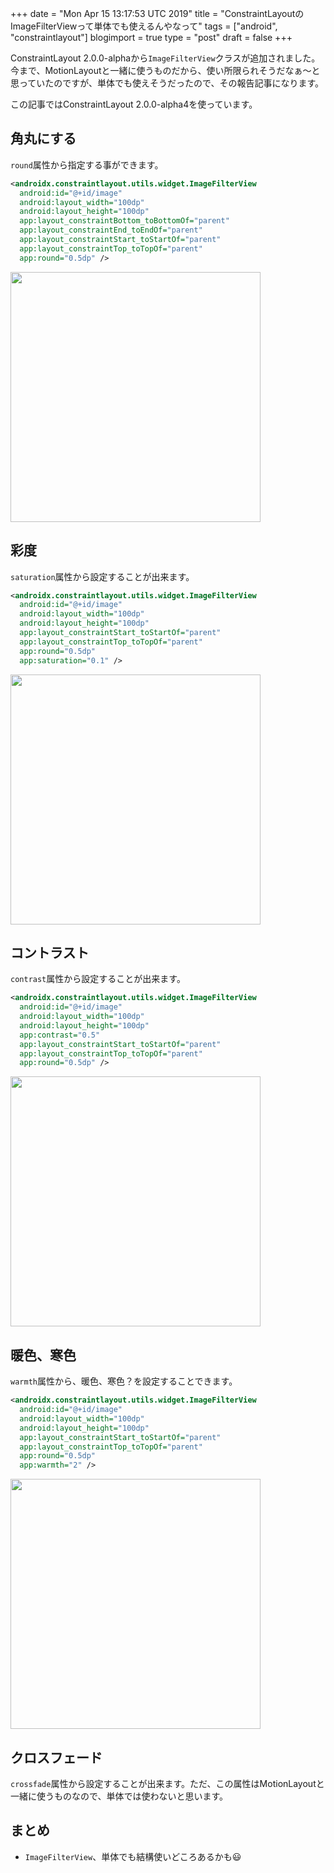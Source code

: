 +++
date = "Mon Apr 15 13:17:53 UTC 2019"
title = "ConstraintLayoutのImageFilterViewって単体でも使えるんやなって"
tags = ["android", "constraintlayout"]
blogimport = true
type = "post"
draft = false
+++

ConstraintLayout 2.0.0-alphaから`ImageFilterView`クラスが追加されました。今まで、MotionLayoutと一緒に使うものだから、使い所限られそうだなぁ〜と思っていたのですが、単体でも使えそうだったので、その報告記事になります。

この記事ではConstraintLayout 2.0.0-alpha4を使っています。

## 角丸にする

`round`属性から指定する事ができます。

```xml
<androidx.constraintlayout.utils.widget.ImageFilterView
  android:id="@+id/image"
  android:layout_width="100dp"
  android:layout_height="100dp"
  app:layout_constraintBottom_toBottomOf="parent"
  app:layout_constraintEnd_toEndOf="parent"
  app:layout_constraintStart_toStartOf="parent"
  app:layout_constraintTop_toTopOf="parent"
  app:round="0.5dp" />
```

<img src="https://lh3.googleusercontent.com/w0ztp5sD9OXMBfDSR_hocSPM08c9eHvIQTHCSpZGbyQF7ci0lcS265HwEAPHRnvY4Q0ABX5soYO8nIB_3wSpdiDek1N2F1X1m6fkDOevgydQ5IXXyVDVMqriB_Odu-szOHdfZIJ0YCLYUEOkXNEwDc8kRgooA3eeHJMqxl3urpG4siDCaJqsnhkP4MfKH3gtqJlsw6ol7Hd27L1eyexPod5mnOz2edWIS12Ogf9yIaWkVU2or1yyoHqUlsqr8xPyChg1gNYQ1cTzwBD9u1_xewQzJyGCn4ae3jqg4CnJ-L6VmJ08KrRVA9xWGYQ14u_r6uu-dD48sLdb28XuQ0egxLC-KhjxkIKHR3cCnlz-orcZ7AeKFMHwuG74fPAXXZ4Pyry2UmYDFSTXCL0StUi7h3wbhETX8u_-e9vIePPSn-1ZTLGGaLfbJTn4Vp8gZqrU7mWjoUVx0tzNlljfc47SJCN7RfFddWlLQFrtjQc7mGCmj9GLFZcJcRrKxLzp7yAOQo4DxWAY6PMcN-LNup3v4uH8PtUW9r9I2KqbmtW8SaBb9EJOMHlGsbcFtughox_G1d7bBUpZeqTnteU3bUldjiUywQTA6lJEbH68mjpoLMWkGmGjVJN9cmszjKCvd1LYcaJq89HCmskyfCwlMtiNItgP6zFCY7M7uQcmD5d62VGnlXHDXKvsYfhHjC5WtwUmoWzIbBzwD8F3YEdfDlxL6Tq0uA=w1067-h530-no" width=400 />

## 彩度

`saturation`属性から設定することが出来ます。

```xml
<androidx.constraintlayout.utils.widget.ImageFilterView
  android:id="@+id/image"
  android:layout_width="100dp"
  android:layout_height="100dp"
  app:layout_constraintStart_toStartOf="parent"
  app:layout_constraintTop_toTopOf="parent"
  app:round="0.5dp"
  app:saturation="0.1" />
```

<img src="https://lh3.googleusercontent.com/wCPl0zHaivuj-PtkvE-HrvkIgFWqBwlz5Gr614mGfxvQB4U7IsvIbMuQVI8sK1RRtgRJwctepaxU8rnOuY1MATEXZq3S3NoNqNdcU4ULpRFRYGRaFcWpWtbd70YBYB7vOkH9Qx1hEt6qkXIKn-olrNDjjro9LlxEs0SjkvtxsyjQOgf3V0hlKH_-0ip6Zy0zk_zeWMiworGc61jHd3E4NfjgdoiCR8Xjg3qtjDWLobHAPT7HGTNWBC6gv0-vkz_xHxM5FZyviTAvLkgDkkHeJh3m-YSbRBDFIZ1C4-LIqt67gABi7sgfT7w6A5r_RSNTUqkTZvRd7ZUx1LtM6SPcpDSTCs-rZFSpYKkU4suecLswHOKDLMUh1EG_K_h_mSbCZgdFEQPhvr5hP9p-EN8WMMuMdJZjpPtxi1Hw6gY0fw6iuHMHJaVb4Kbjyfi5NeJVFZnf6-WBdoieQX438Spo7weidl7HD1mVGtIbGdb30h3FDtjHUoFl6kHM3myZxWq9DN83xHlsvPOQY-7TOPWbqBOWxLy8hhbxA3Dz7qhz-x0O1O8fBrYEpDQKJprdLNhwsy1s_sH37YBP0wadBUchOGA2f0LS_bLTKLrkE2oJx2XS38yCAbfGi3QW411W_Hg6S6DDYuYsrPRTxC2bw0BmCjadyxV3AOmX=w1080-h502-no" width=400 />

## コントラスト

`contrast`属性から設定することが出来ます。

```xml
<androidx.constraintlayout.utils.widget.ImageFilterView
  android:id="@+id/image"
  android:layout_width="100dp"
  android:layout_height="100dp"
  app:contrast="0.5"
  app:layout_constraintStart_toStartOf="parent"
  app:layout_constraintTop_toTopOf="parent"
  app:round="0.5dp" />
```

<img src="https://lh3.googleusercontent.com/wnE8okXNQjzyLwlW0wHmGZreCJI1-BjgPT_ofryDbrDC1Zfz1qD3gTpGKPhCSKYpkPXRkkbpbBuGHccTxqgJG7ywcdpuWXfgIY71nquRVKmGT5YdoojjC18cQj3fRdiEQyXw2t-pXD-Pe-wBqsTrFJ6ZAk25RakjtTF8vrPMH6PvC8InmBGx1HaUWKkYO1x3umMz9ORGMJB0T9qZ8KFspUhMW05QlmiVQXrbqDD50OCXrP_HTG8ACwW1CL5XuMYAmgP6sH24zm48cYY3ABbxVQFyLOkPKx-dyFzQ1pqjzwOncnZZqvTHp6ykd3kzJwd6PYoyX2-3HMPtDtTjW2GJNUTo23MLZmEqTwDLEZP7ibAmcoivYw6IpSoa05AcT_aLD-fjEDtpZIGCiQDrVjxb32fBgaA6h6nqjbRClMN0ZpChFxsJOAP9zgC_SkAHBeGpAczvNfyPxOzR29-eFGf9q4p59axmdyFIls_y7h3W3vPEvZK_JYFe38avYSvru4C1HtU9CRslj2jvahdNN__ZblA7wQznj-MUnIdX5E1KfIP0vsiy1kFm7tCHLWyh5FZmf0sxxTCyQToL366hbXvgPsu-e4LTwuP3S1saYOZe2WVClG6cTiv98nqC8WxWO_FtosHZaY6Davi43S_VeO0kTsUn4NPDx4H5=w1080-h516-no" width=400 />

## 暖色、寒色

`warmth`属性から、暖色、寒色？を設定することできます。

```xml
<androidx.constraintlayout.utils.widget.ImageFilterView
  android:id="@+id/image"
  android:layout_width="100dp"
  android:layout_height="100dp"
  app:layout_constraintStart_toStartOf="parent"
  app:layout_constraintTop_toTopOf="parent"
  app:round="0.5dp"
  app:warmth="2" />
```

<img src="https://lh3.googleusercontent.com/a0aHhdG12uZoHpvFU8nCsxDwlnJt-ICgmdl2QhQi8GgeEifaDtLzM-xmwI8DmyB-Vqnii-ZQ4QEAvnUxqwef5P--45HBrSIFbRTT98XcfntFmaZYeduDAdNoWCMDTVXdz97uUfYewOF4p0fnKAvUbHoqjXFTdKU0lVLyTHUyyuNma6vx1qw9LE_Kri7xqevLstb6f5gvbCWsVmNuo_J-FlW133j7PK89zd-JbwYHf4B9L1tvo80Lo2eMKLjLvNyU26xFA0f88BBJeeT-Wh6IWm1_gTnEqBQlE9xrJvGTI93VjVE8SBYXSnmUN7Q9Qm5ZpY-dZLRr9H1Bvqju8O7nNcWPWdtLBLxyirDJ1fZlOJWqqXvzw1l4vncpPBNM-WfyCaY7TIxxTOD2Czvl8G9fNFs9ZQCehmvildHx088tpkB9IgMFanB9j1IZjzoP_c0ipaw_ayBR69dNNSUWVmWp5xlPCEjNXA7xi_JfruaHxhvMmocOkNKhQVxJ39BQv3KVWFIYHmZdDxnf7ZKj6iZ56V8eyb9E3R25V0_rljkAHLEC7cEEFjs9H7h7GDFAh71zbybA7bqauWB0VjRBuHDQ2eSpwKRSJh3wqLpArzKbjOkjiP9RNwGeI-CWcyQl7HCileL11hSbLem3GINlUkTLPiVoeSnMl0yG=w1080-h510-no" width=400 />

## クロスフェード

`crossfade`属性から設定することが出来ます。ただ、この属性はMotionLayoutと一緒に使うものなので、単体では使わないと思います。

## まとめ

- `ImageFilterView`、単体でも結構使いどころあるかも😃
